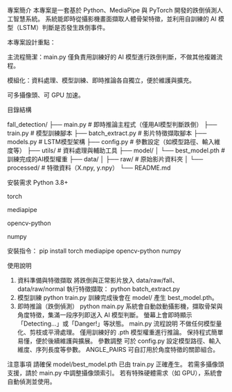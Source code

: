 專案簡介
本專案是一套基於 Python、MediaPipe 與 PyTorch 開發的跌倒偵測人工智慧系統。
系統能即時從攝影機畫面擷取人體骨架特徵，並利用自訓練的 AI 模型（LSTM）判斷是否發生跌倒事件。

本專案設計重點：

主流程簡潔：main.py 僅負責用訓練好的 AI 模型進行跌倒判斷，不做其他複雜流程。

模組化：資料處理、模型訓練、即時推論各自獨立，便於維護與擴充。

可多攝像頭、可 GPU 加速。

目錄結構

fall_detection/
├── main.py                # 即時推論主程式（僅用AI模型判斷跌倒）
├── train.py               # 模型訓練腳本
├── batch_extract.py       # 影片特徵擷取腳本
├── models.py              # LSTM模型架構
├── config.py              # 參數設定（如模型路徑、輸入維度等）
├── utils/                 # 資料處理與輔助工具
├── model/
│   └── best_model.pth     # 訓練完成的AI模型權重
├── data/
│   ├── raw/               # 原始影片資料夾
│   └── processed/         # 特徵資料（X.npy, y.npy）
└── README.md

安裝需求
Python 3.8+

torch

mediapipe

opencv-python

numpy

安裝指令：
pip install torch mediapipe opencv-python numpy

使用說明
1. 資料準備與特徵擷取
將跌倒與正常影片放入 data/raw/fall、data/raw/normal
執行特徵擷取：
python batch_extract.py
2. 模型訓練
python train.py
訓練完成後會在 model/ 產生 best_model.pth。
3. 即時推論（跌倒偵測）
python main.py
系統會自動啟動攝影機，擷取骨架與角度特徵，集滿一段序列即送入 AI 模型判斷。
螢幕上會即時顯示「Detecting...」或「Danger!」等狀態。
main.py 流程說明
不做任何模型量化、剪枝或平滑處理。
僅用訓練好的 .pth 模型權重進行推論。
保持程式簡單易懂，便於後續維護與擴展。
參數調整
可於 config.py 設定模型路徑、輸入維度、序列長度等參數。
ANGLE_PAIRS 可自訂用於角度特徵的關節組合。

注意事項
請確保 model/best_model.pth 已由 train.py 正確產生。
若需多攝像頭支援，請於 main.py 中調整攝像頭索引。
若有特殊硬體需求（如 GPU），系統會自動偵測並使用。
